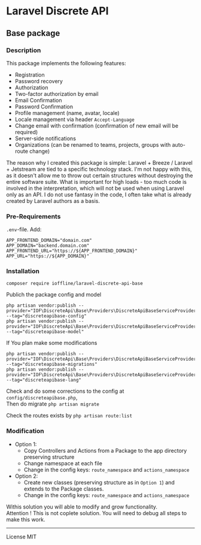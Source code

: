 # Laravel Discrete API

## Base package

### Description

This package implements the following features:

- Registration
- Password recovery
- Authorization
- Two-factor authorization by email
- Email Confirmation
- Password Confirmation
- Profile management (name, avatar, locale)
- Locale management via header `Accept-Language`
- Change email with confirmation (confirmation of new email will be required)
- Server-side notifications
- Organizations (can be renamed to teams, projects, groups with auto-route change)

The reason why I created this package is simple: Laravel + Breeze / Laravel + Jetstream are tied to a specific technology stack.
I'm not happy with this, as it doesn't allow me to throw out certain structures without destroying the entire software suite.
What is important for high loads - too much code is involved in the interpretation, which will not be used when using Laravel only as an API.
I do not use fantasy in the code, I often take what is already created by Laravel authors as a basis.

### Pre-Requirements

`.env`-file. Add:
```
APP_FRONTEND_DOMAIN="domain.com"
APP_DOMAIN="backend.domain.com"
APP_FRONTEND_URL="https://${APP_FRONTEND_DOMAIN}"
APP_URL="https://${APP_DOMAIN}"
```
### Installation

```
composer require ioffline/laravel-discrete-api-base
```
Publich the package config and model
```
php artisan vendor:publish --provider="IOF\DiscreteApi\Base\Providers\DiscreteApiBaseServiceProvider" --tag="discreteapibase-config"
php artisan vendor:publish --provider="IOF\DiscreteApi\Base\Providers\DiscreteApiBaseServiceProvider" --tag="discreteapibase-model"
```
If You plan make some modifications
```
php artisan vendor:publish --provider="IOF\DiscreteApi\Base\Providers\DiscreteApiBaseServiceProvider" --tag="discreteapibase-migrations"
php artisan vendor:publish --provider="IOF\DiscreteApi\Base\Providers\DiscreteApiBaseServiceProvider" --tag="discreteapibase-lang"
```
Check and do some corrections to the config at `config/discreteapibase.php`,<br>
Then do migrate `php artisan migrate`

Check the routes exists by `php artisan route:list`

### Modification

- Option 1:<br>
  - Copy Controllers and Actions from a Package to the app directory preserving structure
  - Change namespace at each file
  - Change in the config keys: `route_namespace` and `actions_namespace`
- Option 2:<br>
  - Create new classes (preserving structure as in `Option 1`) and extends to the Package classes.
  - Change in the config keys: `route_namespace` and `actions_namespace`

Withis solution you will able to modify and grow functionality.<br>
Attention ! This is not coplete solution. You will need to debug all steps to make this work.
<hr>
License MIT